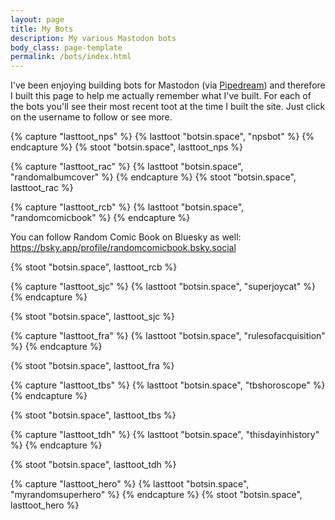 ```yaml
---
layout: page
title: My Bots
description: My various Mastodon bots
body_class: page-template
permalink: /bots/index.html
---
```


<p>
I've been enjoying building bots for Mastodon (via <a href="https://pipedream.com?via=raymond">Pipedream</a>) and therefore 
I built this page to help me actually remember what I've built. For each of the bots you'll see their 
most recent toot at the time I built the site. Just click on the username to follow or see more.
</p>

{% capture "lasttoot_nps" %}
{% lasttoot "botsin.space", "npsbot" %}
{% endcapture %}
{% stoot "botsin.space", lasttoot_nps %}

{% capture "lasttoot_rac" %}
{% lasttoot "botsin.space", "randomalbumcover" %}
{% endcapture %}
{% stoot "botsin.space", lasttoot_rac %}

{% capture "lasttoot_rcb" %}
{% lasttoot "botsin.space", "randomcomicbook" %}
{% endcapture %}

You can follow Random Comic Book on Bluesky as well: <https://bsky.app/profile/randomcomicbook.bsky.social>

{% stoot "botsin.space", lasttoot_rcb %}

{% capture "lasttoot_sjc" %}
{% lasttoot "botsin.space", "superjoycat" %}
{% endcapture %}

{% stoot "botsin.space", lasttoot_sjc %}

{% capture "lasttoot_fra" %}
{% lasttoot "botsin.space", "rulesofacquisition" %}
{% endcapture %}

{% stoot "botsin.space", lasttoot_fra %}

{% capture "lasttoot_tbs" %}
{% lasttoot "botsin.space", "tbshoroscope" %}
{% endcapture %}

{% stoot "botsin.space", lasttoot_tbs %}

{% capture "lasttoot_tdh" %}
{% lasttoot "botsin.space", "thisdayinhistory" %}
{% endcapture %}

{% stoot "botsin.space", lasttoot_tdh %}

{% capture "lasttoot_hero" %}
{% lasttoot "botsin.space", "myrandomsuperhero" %}
{% endcapture %}
{% stoot "botsin.space", lasttoot_hero %}

